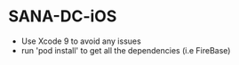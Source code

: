 # SANA-DC-iOS

- Use Xcode 9 to avoid any issues
- run 'pod install' to get all the dependencies (i.e FireBase)
